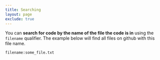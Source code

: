 ```yaml
---
title: Searching
layout: page
exclude: true
---
```


You can **search for code by the name of the file the code is in** using the `filename` qualifier. The example below will find all files on github with this file name.
```
filename:some_file.txt
```
<!--stackedit_data:
eyJoaXN0b3J5IjpbMTgyODMwNjU2XX0=
-->